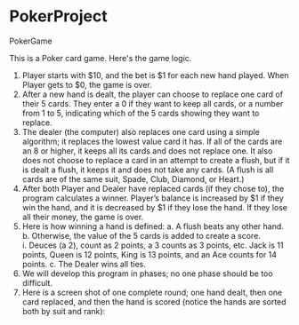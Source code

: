 # PokerProject
PokerGame

This is a Poker card game. Here's the game logic.

1.	Player starts with $10, and the bet is $1 for each new hand played.  When Player gets to $0, the game is over.
2.	After a new hand is dealt, the player can choose to replace one card of their 5 cards.  They enter a 0 if they want to keep all cards, or a number from 1 to 5, indicating which of the 5 cards showing they want to replace.
3.	The dealer (the computer) also replaces one card using a simple algorithm; it replaces the lowest value card it has. If all of the cards are an 8 or higher, it keeps all its cards and does not replace one. It also does not choose to replace a card in an attempt to create a flush, but if it is dealt a flush, it keeps it and does not take any cards. (A flush is all cards are of the same suit, Spade, Club, Diamond, or Heart.)
4.	After both Player and Dealer have replaced cards (if they chose to), the program calculates a winner.  Player’s balance is increased by $1 if they win the hand, and it is decreased by $1 if they lose the hand.  If they lose all their money, the game is over.
5.	Here is how winning a hand is defined:
a.	A flush beats any other hand.
b.	Otherwise, the value of the 5 cards is added to create a score.  
i.	Deuces (a 2), count as 2 points, a 3 counts as 3 points, etc.  Jack is 11 points, Queen is 12 points, King is 13 points, and an Ace counts for 14 points.
c.	The Dealer wins all ties.
6.	We will develop this program in phases; no one phase should be too difficult.
7.	Here is a screen shot of one complete round;  one hand dealt, then one card replaced, and then the hand is scored (notice the hands are sorted both by suit and rank):
